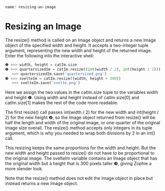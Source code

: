 ```ngMeta
name: resizing-an-image
```
# Resizing an Image
The resize() method is called on an Image object and returns a new Image object of the specified width and height. It accepts a two-integer tuple argument, representing the new width and height of the returned image. Enter the following into the interactive shell:

```python
❶ >>> width, height = catIm.size
❷ >>> quartersizedIm = catIm.resize((int(width / 2), int(height / 2)))
   >>> quartersizedIm.save('quartersized.png')
❸ >>> svelteIm = catIm.resize((width, height + 300))
   >>> svelteIm.save('svelte.png')
```
Here we assign the two values in the catIm.size tuple to the variables width and height ❶. Using width and height instead of catIm.size[0] and catIm.size[1] makes the rest of the code more readable.

The first resize() call passes int(width / 2) for the new width and int(height / 2) for the new height ❷, so the Image object returned from resize() will be half the length and width of the original image, or one-quarter of the original image size overall. The resize() method accepts only integers in its tuple argument, which is why you needed to wrap both divisions by 2 in an int() call.

This resizing keeps the same proportions for the width and height. But the new width and height passed to resize() do not have to be proportional to the original image. The svelteIm variable contains an Image object that has the original width but a height that is 300 pixels taller ❸, giving Zophie a more slender look.

Note that the resize() method does not edit the Image object in place but instead returns a new Image object.